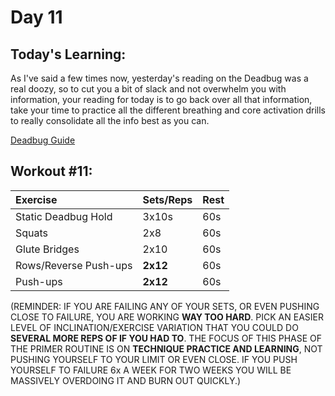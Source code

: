 # Day 11

## Today's Learning:

As I've said a few times now, yesterday's reading on the Deadbug was a real doozy, so to cut you a bit of slack and not overwhelm you with information, your reading for today is to go back over all that information, take your time to practice all the different breathing and core activation drills to really consolidate all the info best as you can.

[Deadbug Guide](https://www.nick-e.com/deadbug/)

## Workout #11:

|Exercise|Sets/Reps|Rest|
|:-|:-|:-|
|Static Deadbug Hold|3x10s|60s|
|Squats|2x8|60s|
|Glute Bridges|2x10|60s|
|Rows/Reverse Push-ups|**2x12**|60s|
|Push-ups|**2x12**|60s|

(REMINDER: IF YOU ARE FAILING ANY OF YOUR SETS, OR EVEN PUSHING CLOSE TO FAILURE, YOU ARE WORKING **WAY TOO HARD**. PICK AN EASIER LEVEL OF INCLINATION/EXERCISE VARIATION THAT YOU COULD DO **SEVERAL MORE REPS OF IF YOU HAD TO**. THE FOCUS OF THIS PHASE OF THE PRIMER ROUTINE IS ON **TECHNIQUE PRACTICE AND LEARNING**, NOT PUSHING YOURSELF TO YOUR LIMIT OR EVEN CLOSE. IF YOU PUSH YOURSELF TO FAILURE 6x A WEEK FOR TWO WEEKS YOU WILL BE MASSIVELY OVERDOING IT AND BURN OUT QUICKLY.)